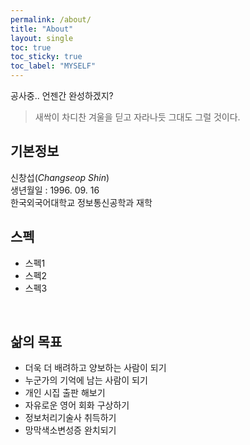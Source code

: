 ```yaml
---
permalink: /about/
title: "About"
layout: single
toc: true
toc_sticky: true
toc_label: "MYSELF"
---
```



공사중.. 언젠간 완성하겠지?<br>
>새싹이 차디찬 겨울을 딛고 자라나듯 그대도 그럴 것이다.


## 기본정보

신창섭(_Changseop Shin_) <br>
생년월일 : 1996. 09. 16 <br>
한국외국어대학교 정보통신공학과 재학 
<br>

## 스펙

+ 스펙1
+ 스펙2
+ 스펙3
<br>

## 삶의 목표

+ 더욱 더 배려하고 양보하는 사람이 되기 
+ 누군가의 기억에 남는 사람이 되기
+ 개인 시집 출판 해보기
+ 자유로운 영어 회화 구상하기
+ 정보처리기술사 취득하기
+ 망막색소변성증 완치되기
